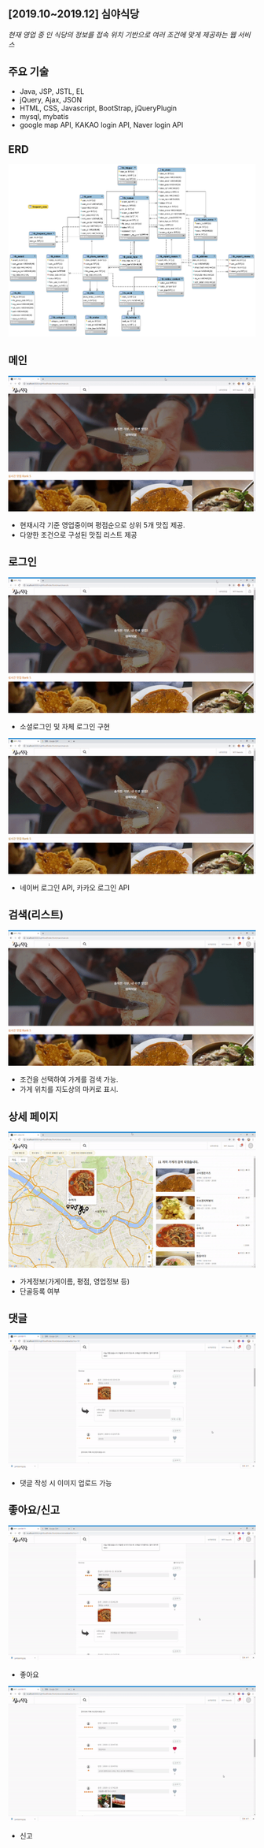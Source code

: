 ## [2019.10~2019.12] 심야식당
*현재 영업 중 인 식당의 정보를 
접속 위치 기반으로 여러 조건에 맞게 제공하는 웹 서비스*

## 주요 기술
- Java, JSP, JSTL, EL
- jQuery, Ajax, JSON
- HTML, CSS, Javascript, BootStrap, jQueryPlugin
- mysql, mybatis
- google map API, KAKAO login API,  Naver login API

## ERD
![](images/erd.png)

## 메인
![](images/메인.gif)
- 현재시각 기준 영업중이며 평점순으로 상위 5개 맛집 제공.   
- 다양한 조건으로 구성된 맛집 리스트 제공   

## 로그인
![](images/네이버로그인.gif)   
- 소셜로그인 및 자체 로그인 구현   

![](images/스토어유저로그인.gif)   
- 네이버 로그인 API, 카카오 로그인 API   

## 검색(리스트)
![](images/검색.gif)
- 조건을 선택하여 가게를 검색 가능.   
- 가게 위치를 지도상의 마커로 표시.   

## 상세 페이지
![](images/지도,가게상세.gif)   
- 가게정보(가게이름, 평점, 영업정보 등)   
- 단골등록 여부   

## 댓글
![](images/댓글.gif)   
- 댓글 작성 시 이미지 업로드 가능   

## 좋아요/신고
![](images/좋아요.gif)
- 좋아요   

![](images/신고하기.gif)
- 신고   
